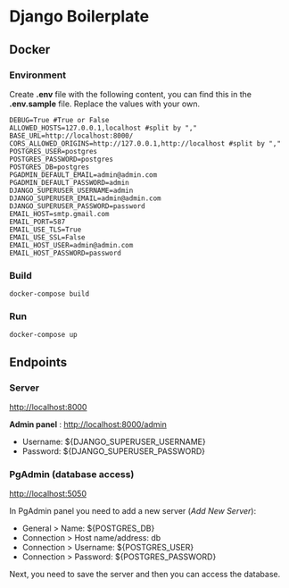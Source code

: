 # Django Boilerplate

## Docker

### Environment

Create **.env** file with the following content, you can find this in the **.env.sample** file. Replace the values with your own.

```
DEBUG=True #True or False
ALLOWED_HOSTS=127.0.0.1,localhost #split by ","
BASE_URL=http://localhost:8000/
CORS_ALLOWED_ORIGINS=http://127.0.0.1,http://localhost #split by ","
POSTGRES_USER=postgres
POSTGRES_PASSWORD=postgres
POSTGRES_DB=postgres
PGADMIN_DEFAULT_EMAIL=admin@admin.com
PGADMIN_DEFAULT_PASSWORD=admin
DJANGO_SUPERUSER_USERNAME=admin
DJANGO_SUPERUSER_EMAIL=admin@admin.com
DJANGO_SUPERUSER_PASSWORD=password
EMAIL_HOST=smtp.gmail.com
EMAIL_PORT=587
EMAIL_USE_TLS=True
EMAIL_USE_SSL=False
EMAIL_HOST_USER=admin@admin.com
EMAIL_HOST_PASSWORD=password
```

### Build

`docker-compose build `

### Run

`docker-compose up`

## Endpoints

### Server

[http://localhost:8000](http://localhost:8000)

**Admin panel** :
[http://localhost:8000/admin](http://localhost:8000/admin)

- Username: ${DJANGO_SUPERUSER_USERNAME}
- Password: ${DJANGO_SUPERUSER_PASSWORD}

### PgAdmin (database access)

[http://localhost:5050](http://localhost:5050)

In PgAdmin panel you need to add a new server (_Add New Server_):

- General > Name: ${POSTGRES_DB}
- Connection > Host name/address: db
- Connection > Username: ${POSTGRES_USER}
- Connection > Password: ${POSTGRES_PASSWORD}

Next, you need to save the server and then you can access the database.
